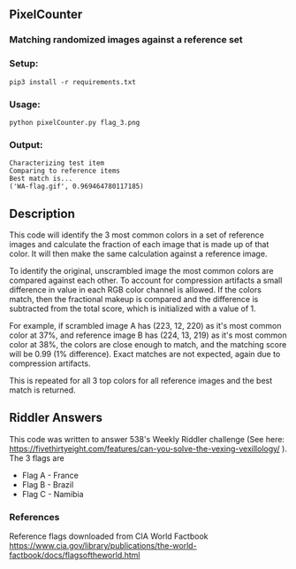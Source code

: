 ## PixelCounter
### Matching randomized images against a reference set

### Setup:

`pip3 install -r requirements.txt`

### Usage:

`python pixelCounter.py flag_3.png`

### Output:

```Building reference dictionary
Characterizing test item
Comparing to reference items
Best match is...
('WA-flag.gif', 0.969464780117185)
```

## Description

This code will identify the 3 most common colors in a set of reference images and calculate the fraction of each image that is made up of that color.  It will then make the same calculation against a reference image.

To identify the original, unscrambled image the most common colors are compared against each other.  To account for compression artifacts a small difference in value in each RGB color channel is allowed.  If the colors match, then the fractional makeup is compared and the difference is subtracted from the total score, which is initialized with a value of 1.  

For example, if scrambled image A has (223, 12, 220) as it's most common color at 37%, and reference image B has (224, 13, 219) as it's most common color at 38%, the colors are close enough to match, and the matching score will be 0.99 (1% difference).  Exact matches are not expected, again due to compression artifacts. 

This is repeated for all 3 top colors for all reference images and the best match is returned.  

## Riddler Answers

This code was written to answer 538's Weekly Riddler challenge (See here: https://fivethirtyeight.com/features/can-you-solve-the-vexing-vexillology/
).  The 3 flags are

 *  Flag A - France
 *  Flag B - Brazil
 *  Flag C - Namibia

### References 

Reference flags downloaded from CIA World Factbook https://www.cia.gov/library/publications/the-world-factbook/docs/flagsoftheworld.html


